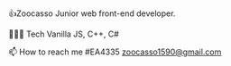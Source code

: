 👍Zoocasso
Junior web front-end developer.

🧑🏻‍💻 Tech
Vanilla JS, C++, C#

📫 How to reach me
#EA4335 zoocasso1590@gmail.com
